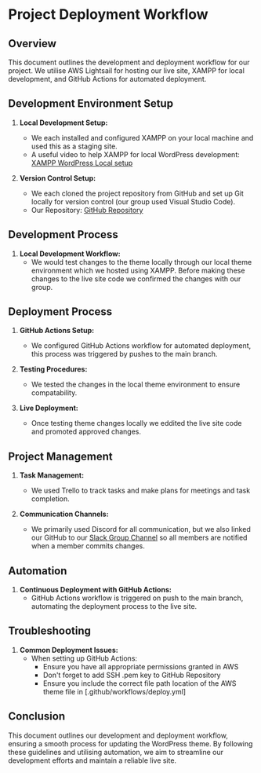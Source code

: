 # Project Deployment Workflow

## Overview
This document outlines the development and deployment workflow for our project. We utilise AWS Lightsail for hosting our live site, XAMPP for local development, and GitHub Actions for automated deployment.

## Development Environment Setup
1. **Local Development Setup:**
   - We each installed and configured XAMPP on your local machine and used this as a staging site. 
   - A useful video to help XAMPP for local WordPress development: [XAMPP WordPress Local setup](https://www.youtube.com/watch?v=XkKadPcPFT4&t=6s&ab_channel=GeekyScript)

2. **Version Control Setup:**
   - We each cloned the project repository from GitHub and set up Git locally for version control (our group used Visual Studio Code). 
   - Our Repository: [GitHub Repository](https://github.com/yourusername/yourrepository)

## Development Process
1. **Local Development Workflow:**
   - We would test changes to the theme locally through our local theme environment which we hosted using XAMPP. Before making these changes to the live site code we confirmed the changes with our group.
   

## Deployment Process
1. **GitHub Actions Setup:**
   - We configured GitHub Actions workflow for automated deployment, this process was triggered by pushes to the main branch.   
   
3. **Testing Procedures:**
   - We tested the changes in the local theme environment to ensure compatability.
   
4. **Live Deployment:**
   - Once testing theme changes locally we eddited the live site code and promoted approved changes.

## Project Management
1. **Task Management:**
   - We used Trello to track tasks and make plans for meetings and task completion.
   
2. **Communication Channels:**
   - We primarily used Discord for all communication, but we also linked our GitHub to our [Slack Group Channel](https://itatjcu.slack.com/archives/G0PC1RR17) so all members are notified when a member commits changes.

## Automation
1. **Continuous Deployment with GitHub Actions:**
   - GitHub Actions workflow is triggered on push to the main branch, automating the deployment process to the live site.
   
## Troubleshooting
1. **Common Deployment Issues:**
   - When setting up GitHub Actions:
     - Ensure you have all appropriate permissions granted in AWS
     - Don't forget to add SSH .pem key to GitHub Repository 
     - Ensure you include the correct file path location of the AWS theme file in [.github/workflows/deploy.yml]



## Conclusion
This document outlines our development and deployment workflow, ensuring a smooth process for updating the WordPress theme. By following these guidelines and utilising automation, we aim to streamline our development efforts and maintain a reliable live site.
